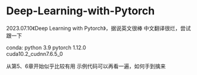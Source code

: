 # Deep-Learning-with-Pytorch
2023.07.10《Deep Learning with Pytorch》，据说英文很棒 中文翻译很烂，尝试跟一下

conda:
    python 3.9
    pytorch 1.12.0          
    cuda10.2_cudnn7.6.5_0

从第5、6章开始似乎比较有用
示例代码可以再看一遍，如何手到擒来